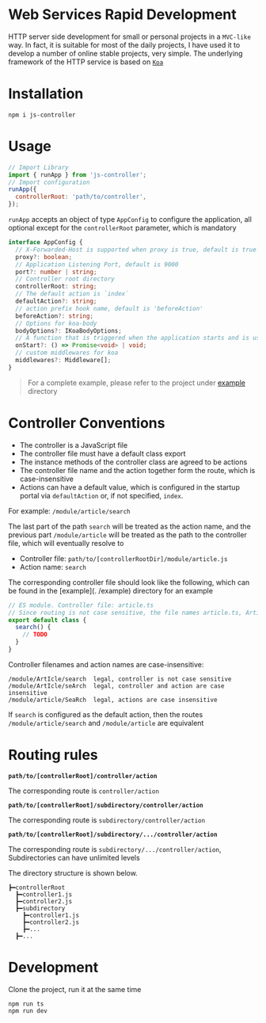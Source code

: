 # Web Services Rapid Development

HTTP server side development for small or personal projects in a `MVC-like` way. In fact, it is suitable for most of the daily projects, I have used it to develop a number of online stable projects, very simple. The underlying framework of the HTTP service is based on [`Koa`](https://github.com/koajs/koa)

# Installation

```
npm i js-controller
```

# Usage

```js
// Import Library
import { runApp } from 'js-controller';
// Import configuration
runApp({
  controllerRoot: 'path/to/controller',
});
```

`runApp` accepts an object of type `AppConfig` to configure the application, all optional except for the `controllerRoot` parameter, which is mandatory

```ts
interface AppConfig {
  // X-Forwarded-Host is supported when proxy is true, default is true
  proxy?: boolean;
  // Application Listening Port, default is 9000
  port?: number | string;
  // Controller root directory
  controllerRoot: string;
  // The default action is `index`
  defaultAction?: string;
  // action prefix hook name, default is 'beforeAction'
  beforeAction?: string;
  // Options for koa-body
  bodyOptions?: IKoaBodyOptions;
  // A function that is triggered when the application starts and is used to initialize some functions
  onStart?: () => Promise<void> | void;
  // custom middlewares for koa
  middlewares?: Middleware[];
}
```

> For a complete example, please refer to the project under [example](./example) directory

# Controller Conventions

- The controller is a JavaScript file
- The controller file must have a default class export
- The instance methods of the controller class are agreed to be actions
- The controller file name and the action together form the route, which is case-insensitive
- Actions can have a default value, which is configured in the startup portal via `defaultAction` or, if not specified, `index`.

For example: `/module/article/search`

The last part of the path `search` will be treated as the action name, and the previous part `/module/article` will be treated as the path to the controller file, which will eventually resolve to

- Controller file: `path/to/[controllerRootDir]/module/article.js`
- Action name: `search`

The corresponding controller file should look like the following, which can be found in the [example](. /example) directory for an example

```js
// ES module. Controller file: article.ts
// Since routing is not case sensitive, the file names article.ts, Article.ts, arTicle.ts are fine
export default class {
  search() {
    // TODO
  }
}
```

Controller filenames and action names are case-insensitive:

```
/module/ArtIcle/search  legal, controller is not case sensitive
/module/ArtIcle/seArch  legal, controller and action are case insensitive
/module/article/SeaRch  legal, actions are case insensitive
```

If `search` is configured as the default action, then the routes `/module/article/search` and `/module/article` are equivalent

# Routing rules

**`path/to/[controllerRoot]/controller/action`**

The corresponding route is `controller/action`

**`path/to/[controllerRoot]/subdirectory/controller/action`**

The corresponding route is `subdirectory/controller/action`

**`path/to/[controllerRoot]/subdirectory/.../controller/action`**

The corresponding route is `subdirectory/.../controller/action`, Subdirectories can have unlimited levels

The directory structure is shown below.

```
┣━controllerRoot
  ┣━controller1.js
  ┣━controller2.js
  ┣━subdirectory
    ┣━controller1.js
    ┣━controller2.js
    ┣━...
  ┣━...
```


# Development

Clone the project, run it at the same time

```
npm run ts
npm run dev
```
